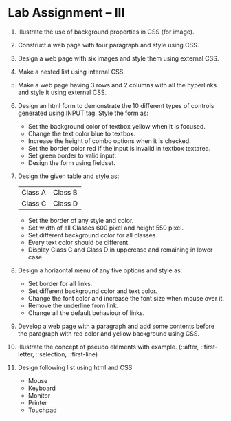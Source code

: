 # Lab Assignment – III

1. Illustrate the use of background properties in CSS (for image).
2. Construct a web page with four paragraph and style using CSS.
3. Design a web page with six images and style them using external CSS.
4. Make a nested list using internal CSS.
5. Make a web page having 3 rows and 2 columns with all the hyperlinks and style it using external CSS.
6. Design an html form to demonstrate the 10 different types of controls generated using INPUT tag. Style the form as:
   - Set the background color of textbox yellow when it is focused.
   - Change the text color blue to textbox.
   - Increase the height of combo options when it is checked.
   - Set the border color red if the input is invalid in textbox textarea.
   - Set green border to valid input.
   - Design the form using fieldset.
7. Design the given table and style as:
    <table>
        <tr>
            <td>Class A</td>
            <td>Class B</td>
        </tr>
        <tr>
            <td>Class C</td>
            <td>Class D</td>
        </tr>
    </table>

   - Set the border of any style and color.
   - Set width of all Classes 600 pixel and height 550 pixel.
   - Set different background color for all classes.
   - Every text color should be different.
   - Display Class C and Class D in uppercase and remaining in lower case.

8. Design a horizontal menu of any five options and style as:
   - Set border for all links.
   - Set different background color and text color.
   - Change the font color and increase the font size when mouse over it.
   - Remove the underline from link.
   - Change all the default behaviour of links.
9. Develop a web page with a paragraph and add some contents before the paragraph with red color and yellow background using CSS.
10. Illustrate the concept of pseudo elements with example. (::after, ::first-letter, ::selection, ::first-line)
11. Design following list using html and CSS
    - Mouse
    - Keyboard
    - Monitor
    - Printer
    - Touchpad
